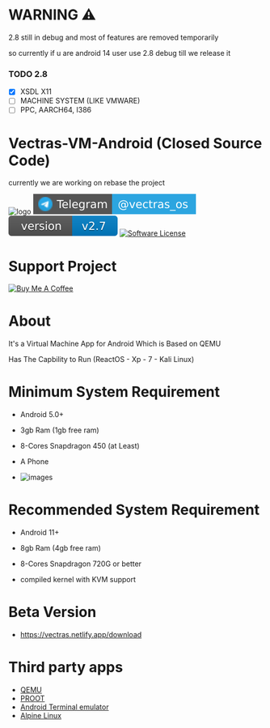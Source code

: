 # WARNING ⚠ 

2.8 still in debug and most of features are removed temporarily 

so currently if u are android 14 user use 2.8 debug till we release it

### TODO 2.8

- [x] XSDL X11
- [ ] MACHINE SYSTEM (LIKE VMWARE)
- [ ] PPC, AARCH64, I386

# Vectras-VM-Android (Closed Source Code)

currently we are working on rebase the project

![logo](https://raw.githubusercontent.com/epicstudios856/Vectras-VM-Android/master/resources/vectras-logo.png)
[![Telegram Channel][ico-telegram]][link-telegram]
[![Latest Version][ico-version]][link-releases]
[![Software License][ico-license]](LICENSE.md)


# Support Project
<a href="https://www.buymeacoffee.com/vectrasvm" target="_blank"><img src="https://cdn.buymeacoffee.com/buttons/default-orange.png" alt="Buy Me A Coffee" height="41" width="174"></a>

# About

It's a Virtual Machine App for Android Which is Based on QEMU

Has The Capbility to Run (ReactOS - Xp - 7 - Kali Linux)

# Minimum System Requirement

* Android 5.0+

* 3gb Ram (1gb free ram)

* 8-Cores Snapdragon 450 (at Least)

* A Phone
* ![images](https://github.com/ahmedbarakat2007/Vectras-windows-emulator/assets/118398763/8e453927-4235-4489-a100-9c909153bb2f)

# Recommended System Requirement

* Android 11+

* 8gb Ram (4gb free ram)

* 8-Cores Snapdragon 720G or better

* compiled kernel with KVM support

# Beta Version

* https://vectras.netlify.app/download

# Third party apps
 * [QEMU](https://github.com/qemu/qemu)
 * [PROOT](https://proot-me.github.io/)
 * [Android Terminal emulator](https://github.com/jackpal/Android-Terminal-Emulator)
 * [Alpine Linux](https://www.alpinelinux.org/)

[ico-telegram]: https://raw.githubusercontent.com/epicstudios856/Vectras-windows-emulator/main/res/images/telegram.svg
[ico-version]: https://raw.githubusercontent.com/epicstudios856/Vectras-windows-emulator/main/res/images/version.svg
[ico-license]: https://img.shields.io/badge/License-GPL_v2-blue.svg

[link-telegram]: https://t.me/vectras_os
[link-repo]: https://github.com/epicstudios856/Vectras-VM-Android/
[link-releases]: https://github.com/epicstudios856/Vectras-VM-Android/releases/

